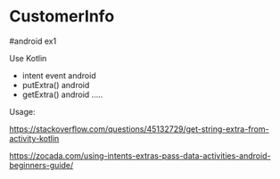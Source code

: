 # CustomerInfo
#android ex1

Use Kotlin
- intent event android 
- putExtra() android
- getExtra() android
.....

Usage: 

https://stackoverflow.com/questions/45132729/get-string-extra-from-activity-kotlin

https://zocada.com/using-intents-extras-pass-data-activities-android-beginners-guide/
